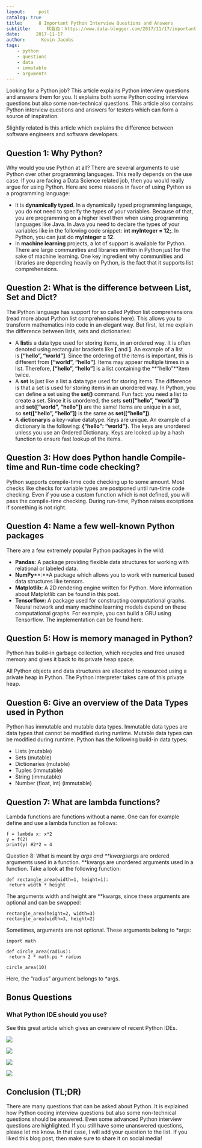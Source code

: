 ```yaml
---
layout:     post
catalog: true
title:      8 Important Python Interview Questions and Answers
subtitle:      转载自：https://www.data-blogger.com/2017/11/17/important-python-interview-questions-and-answers/
date:      2017-11-17
author:      Kevin Jacobs
tags:
    - python
    - questions
    - data
    - immutable
    - arguments
---
```


Looking for a Python job? This article explains Python interview questions and answers them for you. It explains both some Python coding interview questions but also some non-technical questions. This article also contains Python interview questions and answers for testers which can form a source of inspiration.

Slightly related is this article which explains the difference between software engineers and software developers.



## Question 1: Why Python?

Why would you use Python at all? There are several arguments to use Python over other programming languages. This really depends on the use case. If you are facing a Data Science related job, then you would really argue for using Python. Here are some reasons in favor of using Python as a programming language:
- It is **dynamically typed**. In a dynamically typed programming language, you do not need to specify the types of your variables. Because of that, you are programming on a higher level then when using programming languages like Java. In Java you need to declare the types of your variables like in the following code snippet: **int myInteger = 12;**. In Python, you can just do **myInteger = 12**.
- In **machine learning** projects, a lot of support is available for Python. There are large communities and libraries written in Python just for the sake of machine learning. One key ingredient why communities and libraries are depending heavily on Python, is the fact that it supports list comprehensions.

## Question 2: What is the difference between List, Set and Dict?

The Python language has support for so called Python list comprehensions (read more about Python list comprehensions here). This allows you to transform mathematics into code in an elegant way. But first, let me explain the difference between lists, sets and dictionaries:
- A **list**is a data type used for storing items, in an ordered way. It is often denoted using rectangular brackets like **[** and **]**. An example of a list is **[“hello”, “world”]**. Since the ordering of the items is important, this is different from **[“world”, “hello”]**. Items may appear multiple times in a list. Therefore, **[“hello”, “hello”]** is a list containing the **“hello”**item twice.
- A **set** is just like a list a data type used for storing items. The difference is that a set is used for storing items in an unordered way. In Python, you can define a set using the **set()** command. Fun fact: you need a list to create a set. Since it is unordered, the sets **set([“hello”, “world”])** and **set([“world”, “hello”])** are the same! Items are unique in a set, so **set([“hello”, “hello”])** is the same as **set([“hello”])**.
- A **dictionary**is a key-value datatype. Keys are unique. An example of a dictionary is the following: **{“hello”: “world”}**. The keys are unordered unless you use an Ordered Dictionary. Keys are looked up by a hash function to ensure fast lookup of the items.

 

## Question 3: How does Python handle Compile-time and Run-time code checking?

Python supports compile-time code checking up to some amount. Most checks like checks for variable types are postponed until run-time code checking. Even if you use a custom function which is not defined, you will pass the compile-time checking. During run-time, Python raises exceptions if something is not right.

## Question 4: Name a few well-known Python packages

There are a few extremely popular Python packages in the wild:
- **Pandas:** A package providing flexible data structures for working with relational or labeled data.
- **NumPy****:**A package which allows you to work with numerical based data structures like tensors.
- **Matplotlib:** A 2D rendering engine written for Python. More information about Matplotlib can be found in this post.
- **Tensorflow:** A package used for constructing computational graphs. Neural network and many machine learning models depend on these computational graphs. For example, you can build a GRU using Tensorflow. The implementation can be found here.

## Question 5: How is memory managed in Python?

Python has build-in garbage collection, which recycles and free unused memory and gives it back to its private heap space.

All Python objects and data structures are allocated to resourced using a private heap in Python. The Python interpreter takes care of this private heap.

 

## Question 6: Give an overview of the Data Types used in Python

Python has immutable and mutable data types. Immutable data types are data types that cannot be modified during runtime. Mutable data types can be modified during runtime. Python has the following build-in data types:
- Lists (mutable)
- Sets (mutable)
- Dictionaries (mutable)
- Tuples (immutable)
- String (immutable)
- Number (float, int) (immutable)

## Question 7: What are lambda functions?

Lambda functions are functions without a name. One can for example define and use a lambda function as follows:

```
f = lambda x: x*2
y = f(2)
print(y) #2*2 = 4
```

Question 8: What is meant by *args and **kwargs*args are ordered arguments used in a function. **kwargs are unordered arguments used in a function. Take a look at the following function:

```
def rectangle_area(width=1, height=1):
 return width * height
```

The arguments width and height are **kwargs, since these arguments are optional and can be swapped:

```
rectangle_area(height=2, width=3)
rectangle_area(width=3, height=2)
```

Sometimes, arguments are not optional. These arguments belong to *args:

```
import math

def circle_area(radius):
 return 2 * math.pi * radius

circle_area(10)
```

Here, the “radius” argument belongs to *args.

## Bonus Questions

### What Python IDE should you use?

See this great article which gives an overview of recent Python IDEs.

![](https://ir-na.amazon-adsystem.com/e/ir?t=ATVPDKIKX0DER&l=alb&o=1&a=1449355730)


![](https://ir-na.amazon-adsystem.com/e/ir?t=ATVPDKIKX0DER&l=alb&o=1&a=1549776673)


![](https://ir-na.amazon-adsystem.com/e/ir?t=ATVPDKIKX0DER&l=alb&o=1&a=1775093301)


![](https://ir-na.amazon-adsystem.com/e/ir?t=ATVPDKIKX0DER&l=alb&o=1&a=1593275994)


## Conclusion (TL;DR)

There are many questions that can be asked about Python. It is explained how Python coding interview questions but also some non-technical questions should be answered. Even some advanced Python interview questions are highlighted. If you still have some unanswered questions, please let me know. In that case, I will add your question to the list. If you liked this blog post, then make sure to share it on social media!

 

